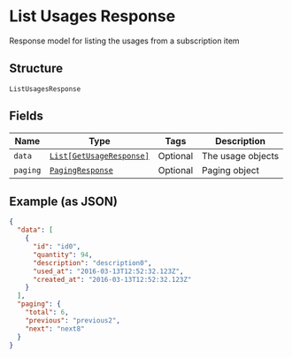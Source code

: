 
# List Usages Response

Response model for listing the usages from a subscription item

## Structure

`ListUsagesResponse`

## Fields

| Name | Type | Tags | Description |
|  --- | --- | --- | --- |
| `data` | [`List[GetUsageResponse]`](../../doc/models/get-usage-response.md) | Optional | The usage objects |
| `paging` | [`PagingResponse`](../../doc/models/paging-response.md) | Optional | Paging object |

## Example (as JSON)

```json
{
  "data": [
    {
      "id": "id0",
      "quantity": 94,
      "description": "description0",
      "used_at": "2016-03-13T12:52:32.123Z",
      "created_at": "2016-03-13T12:52:32.123Z"
    }
  ],
  "paging": {
    "total": 6,
    "previous": "previous2",
    "next": "next8"
  }
}
```

